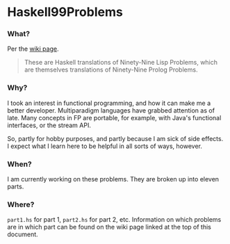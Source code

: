 # Haskell99Problems

### What?
Per the [wiki page](https://wiki.haskell.org/H-99:_Ninety-Nine_Haskell_Problems).
> These are Haskell translations of Ninety-Nine Lisp Problems, which
are themselves translations of Ninety-Nine Prolog Problems.

### Why?
I took an interest in functional programming, and how it can make me a
better developer. Multiparadigm languages have grabbed attention as of
late. Many concepts in FP are portable, for example, with Java's
functional interfaces, or the stream API.

So, partly for hobby purposes, and partly because I am sick of side
effects. I expect what I learn here to be helpful in all sorts of
ways, however.

### When?
I am currently working on these problems. They are broken up into
eleven parts.

### Where?
`part1.hs` for part 1, `part2.hs` for part 2, etc.
Information on which problems are in which part can be found on
the wiki page linked at the top of this document.
